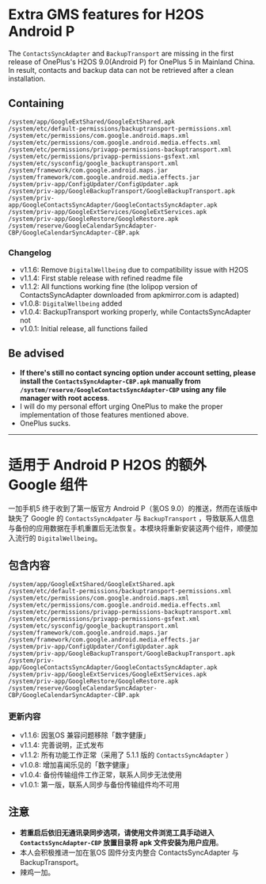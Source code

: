 # Extra GMS features for H2OS Android P

The `ContactsSyncAdapter` and `BackupTransport` are missing in the first release of OnePlus's H2OS 9.0(Android P) for OnePlus 5 in Mainland China. In result, contacts and backup data can not be retrieved after a clean installation.

## Containing

```
/system/app/GoogleExtShared/GoogleExtShared.apk
/system/etc/default-permissions/backuptransport-permissions.xml
/system/etc/permissions/com.google.android.maps.xml
/system/etc/permissions/com.google.android.media.effects.xml
/system/etc/permissions/privapp-permissions-backuptransport.xml
/system/etc/permissions/privapp-permissions-gsfext.xml
/system/etc/sysconfig/google_backuptransport.xml
/system/framework/com.google.android.maps.jar
/system/framework/com.google.android.media.effects.jar
/system/priv-app/ConfigUpdater/ConfigUpdater.apk
/system/priv-app/GoogleBackupTransport/GoogleBackupTransport.apk
/system/priv-app/GoogleContactsSyncAdapter/GoogleContactsSyncAdapter.apk
/system/priv-app/GoogleExtServices/GoogleExtServices.apk
/system/priv-app/GoogleRestore/GoogleRestore.apk
/system/reserve/GoogleCalendarSyncAdapter-CBP/GoogleCalendarSyncAdapter-CBP.apk
```

### Changelog

- v1.1.6: Remove `DigitalWellbeing` due to compatibility issue with H2OS
- v1.1.4: First stable release with refined readme file
- v1.1.2: All functions working fine (the lolipop version of ContactsSyncAdapter downloaded from apkmirror.com is adapted)
- v1.0.8: `DigitalWellbeing` added
- v1.0.4: BackupTransport working properly, while ContactsSyncAdapter not
- v1.0.1: Initial release, all functions failed

## Be advised

- **If there's still no contact syncing option under account setting, please install the `ContactsSyncAdapter-CBP.apk` manually from `/system/reserve/GoogleContactsSyncAdapter-CBP` using any file manager with root access**.
- I will do my personal effort urging OnePlus to make the proper implementation of those features mentioned above.
- OnePlus sucks.

---

# 适用于 Android P H2OS 的额外 Google 组件

一加手机5 终于收到了第一版官方 Android P（氢OS 9.0）的推送，然而在该版中缺失了 Google 的 `ContactsSyncAdpater` 与 `BackupTransport` ，导致联系人信息与备份的应用数据在手机重置后无法恢复。本模块将重新安装这两个组件，顺便加入流行的 `DigitalWellbeing`。

## 包含内容

```
/system/app/GoogleExtShared/GoogleExtShared.apk
/system/etc/default-permissions/backuptransport-permissions.xml
/system/etc/permissions/com.google.android.maps.xml
/system/etc/permissions/com.google.android.media.effects.xml
/system/etc/permissions/privapp-permissions-backuptransport.xml
/system/etc/permissions/privapp-permissions-gsfext.xml
/system/etc/sysconfig/google_backuptransport.xml
/system/framework/com.google.android.maps.jar
/system/framework/com.google.android.media.effects.jar
/system/priv-app/ConfigUpdater/ConfigUpdater.apk
/system/priv-app/GoogleBackupTransport/GoogleBackupTransport.apk
/system/priv-app/GoogleContactsSyncAdapter/GoogleContactsSyncAdapter.apk
/system/priv-app/GoogleExtServices/GoogleExtServices.apk
/system/priv-app/GoogleRestore/GoogleRestore.apk
/system/reserve/GoogleCalendarSyncAdapter-CBP/GoogleCalendarSyncAdapter-CBP.apk
```

### 更新内容

- v1.1.6: 因氢OS 兼容问题移除「数字健康」
- v1.1.4: 完善说明，正式发布
- v1.1.2: 所有功能工作正常（采用了 5.1.1 版的 `ContactsSyncAdapter` ）
- v1.0.8: 增加喜闻乐见的「数字健康」
- v1.0.4: 备份传输组件工作正常，联系人同步无法使用
- v1.0.1: 第一版，联系人同步与备份传输组件均不可用

## 注意

- **若重启后依旧无通讯录同步选项，请使用文件浏览工具手动进入 `ContactsSyncAdapter-CBP` 放置目录将 apk 文件安装为用户应用**。
- 本人会积极推进一加在氢OS 固件分支内整合 ContactsSyncAdapter 与 BackupTransport。
- 辣鸡一加。
